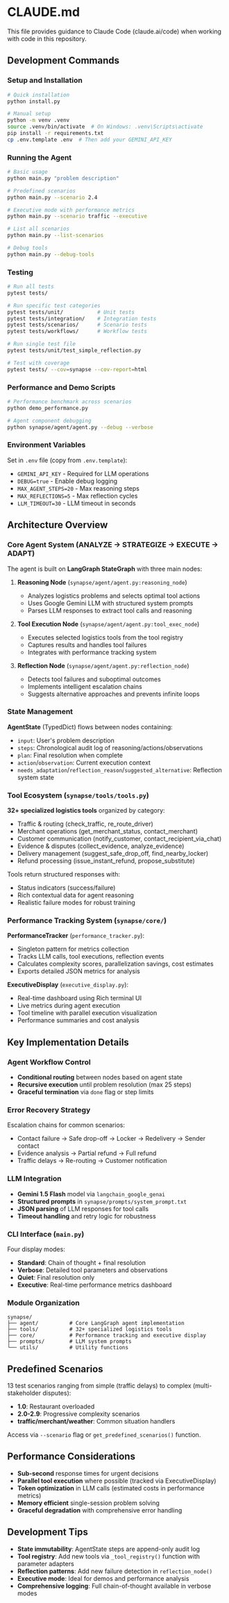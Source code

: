 # CLAUDE.md

This file provides guidance to Claude Code (claude.ai/code) when working with code in this repository.

## Development Commands

### Setup and Installation
```bash
# Quick installation
python install.py

# Manual setup
python -m venv .venv
source .venv/bin/activate  # On Windows: .venv\Scripts\activate
pip install -r requirements.txt
cp .env.template .env  # Then add your GEMINI_API_KEY
```

### Running the Agent
```bash
# Basic usage
python main.py "problem description"

# Predefined scenarios  
python main.py --scenario 2.4

# Executive mode with performance metrics
python main.py --scenario traffic --executive

# List all scenarios
python main.py --list-scenarios

# Debug tools
python main.py --debug-tools
```

### Testing
```bash
# Run all tests
pytest tests/

# Run specific test categories
pytest tests/unit/           # Unit tests
pytest tests/integration/    # Integration tests
pytest tests/scenarios/      # Scenario tests
pytest tests/workflows/      # Workflow tests

# Run single test file
pytest tests/unit/test_simple_reflection.py

# Test with coverage
pytest tests/ --cov=synapse --cov-report=html
```

### Performance and Demo Scripts
```bash
# Performance benchmark across scenarios
python demo_performance.py

# Agent component debugging
python synapse/agent/agent.py --debug --verbose
```

### Environment Variables
Set in `.env` file (copy from `.env.template`):
- `GEMINI_API_KEY` - Required for LLM operations
- `DEBUG=true` - Enable debug logging  
- `MAX_AGENT_STEPS=20` - Max reasoning steps
- `MAX_REFLECTIONS=5` - Max reflection cycles
- `LLM_TIMEOUT=30` - LLM timeout in seconds

## Architecture Overview

### Core Agent System (ANALYZE → STRATEGIZE → EXECUTE → ADAPT)

The agent is built on **LangGraph StateGraph** with three main nodes:

1. **Reasoning Node** (`synapse/agent/agent.py:reasoning_node`)
   - Analyzes logistics problems and selects optimal tool actions
   - Uses Google Gemini LLM with structured system prompts
   - Parses LLM responses to extract tool calls and reasoning

2. **Tool Execution Node** (`synapse/agent/agent.py:tool_exec_node`) 
   - Executes selected logistics tools from the tool registry
   - Captures results and handles tool failures
   - Integrates with performance tracking system

3. **Reflection Node** (`synapse/agent/agent.py:reflection_node`)
   - Detects tool failures and suboptimal outcomes
   - Implements intelligent escalation chains
   - Suggests alternative approaches and prevents infinite loops

### State Management
**AgentState** (TypedDict) flows between nodes containing:
- `input`: User's problem description
- `steps`: Chronological audit log of reasoning/actions/observations
- `plan`: Final resolution when complete
- `action`/`observation`: Current execution context
- `needs_adaptation`/`reflection_reason`/`suggested_alternative`: Reflection system state

### Tool Ecosystem (`synapse/tools/tools.py`)

**32+ specialized logistics tools** organized by category:
- Traffic & routing (check_traffic, re_route_driver)
- Merchant operations (get_merchant_status, contact_merchant) 
- Customer communication (notify_customer, contact_recipient_via_chat)
- Evidence & disputes (collect_evidence, analyze_evidence)
- Delivery management (suggest_safe_drop_off, find_nearby_locker)
- Refund processing (issue_instant_refund, propose_substitute)

Tools return structured responses with:
- Status indicators (success/failure)
- Rich contextual data for agent reasoning
- Realistic failure modes for robust training

### Performance Tracking System (`synapse/core/`)

**PerformanceTracker** (`performance_tracker.py`):
- Singleton pattern for metrics collection
- Tracks LLM calls, tool executions, reflection events
- Calculates complexity scores, parallelization savings, cost estimates
- Exports detailed JSON metrics for analysis

**ExecutiveDisplay** (`executive_display.py`):
- Real-time dashboard using Rich terminal UI
- Live metrics during agent execution
- Tool timeline with parallel execution visualization
- Performance summaries and cost analysis

## Key Implementation Details

### Agent Workflow Control
- **Conditional routing** between nodes based on agent state
- **Recursive execution** until problem resolution (max 25 steps)
- **Graceful termination** via `done` flag or step limits

### Error Recovery Strategy
Escalation chains for common scenarios:
- Contact failure → Safe drop-off → Locker → Redelivery → Sender contact
- Evidence analysis → Partial refund → Full refund
- Traffic delays → Re-routing → Customer notification

### LLM Integration
- **Gemini 1.5 Flash** model via `langchain_google_genai`
- **Structured prompts** in `synapse/prompts/system_prompt.txt`
- **JSON parsing** of LLM responses for tool calls
- **Timeout handling** and retry logic for robustness

### CLI Interface (`main.py`)
Four display modes:
- **Standard**: Chain of thought + final resolution
- **Verbose**: Detailed tool parameters and observations
- **Quiet**: Final resolution only
- **Executive**: Real-time performance metrics dashboard

### Module Organization
```
synapse/
├── agent/          # Core LangGraph agent implementation
├── tools/          # 32+ specialized logistics tools
├── core/           # Performance tracking and executive display
├── prompts/        # LLM system prompts
└── utils/          # Utility functions
```

## Predefined Scenarios
13 test scenarios ranging from simple (traffic delays) to complex (multi-stakeholder disputes):
- **1.0**: Restaurant overloaded
- **2.0-2.9**: Progressive complexity scenarios  
- **traffic/merchant/weather**: Common situation handlers

Access via `--scenario` flag or `get_predefined_scenarios()` function.

## Performance Considerations
- **Sub-second** response times for urgent decisions
- **Parallel tool execution** where possible (tracked via ExecutiveDisplay)
- **Token optimization** in LLM calls (estimated costs in performance metrics)
- **Memory efficient** single-session problem solving
- **Graceful degradation** with comprehensive error handling

## Development Tips
- **State immutability**: AgentState steps are append-only audit log
- **Tool registry**: Add new tools via `_tool_registry()` function with parameter adapters
- **Reflection patterns**: Add new failure detection in `reflection_node()`
- **Executive mode**: Ideal for demos and performance analysis
- **Comprehensive logging**: Full chain-of-thought available in verbose modes